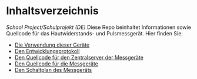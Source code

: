 # Inhaltsverzeichnis
*School Project/Schulprojekt (DE)*
Diese Repo beinhaltet Informationen sowie Quellcode für das Hautwiderstands- und Pulsmessgerät. Hier finden Sie:
- [Die Verwendung dieser Geräte](Verwendung.md)
- [Den Entwicklungsprotokoll](Entwicklungsprotokoll.md)
- [Den Quellcode für den Zentralserver der Messgeräte](./messgeraet-server/)
- [Den Quellcode für die Messgeräte](./Programm/Puls-%20und%20Hautwiderstandsmessgeraet/)
- [Den Schaltplan des Messgeräts](./Schaltplan.png)